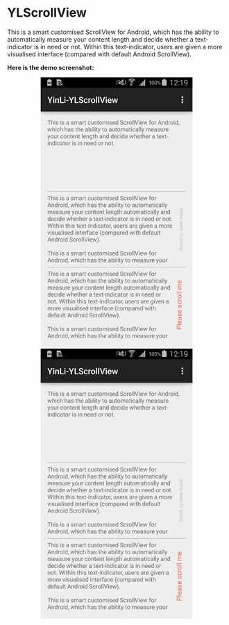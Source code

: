 # YLScrollView
This is a smart customised ScrollView for Android, which has the ability to automatically measure your content length and decide whether a text-indicator is in need or not. Within this text-indicator, users are given a more visualised interface (compared with default Android ScrollView).

<b>Here is the demo screenshot:</b>
<br/>
<p align="center">
<img src="./screenshot/2015-03-17.png" width="350" />
<img src="./screenshot/2015-03-17.png" width="350" />
</p>

